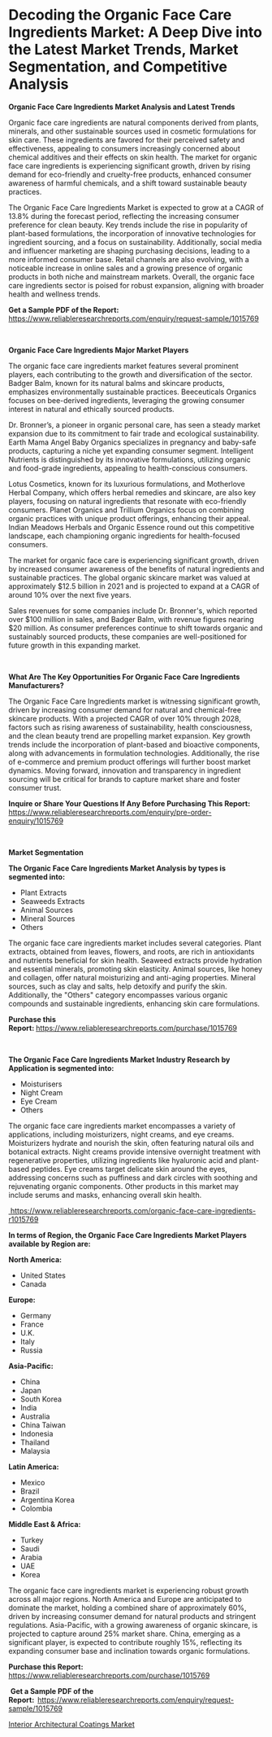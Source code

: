 <p><h1>Decoding the Organic Face Care Ingredients Market: A Deep Dive into the Latest Market Trends, Market Segmentation, and Competitive Analysis</h1></p><p><strong>Organic Face Care Ingredients Market Analysis and Latest Trends</strong></p>
<p><p>Organic face care ingredients are natural components derived from plants, minerals, and other sustainable sources used in cosmetic formulations for skin care. These ingredients are favored for their perceived safety and effectiveness, appealing to consumers increasingly concerned about chemical additives and their effects on skin health. The market for organic face care ingredients is experiencing significant growth, driven by rising demand for eco-friendly and cruelty-free products, enhanced consumer awareness of harmful chemicals, and a shift toward sustainable beauty practices.</p><p>The Organic Face Care Ingredients Market is expected to grow at a CAGR of 13.8% during the forecast period, reflecting the increasing consumer preference for clean beauty. Key trends include the rise in popularity of plant-based formulations, the incorporation of innovative technologies for ingredient sourcing, and a focus on sustainability. Additionally, social media and influencer marketing are shaping purchasing decisions, leading to a more informed consumer base. Retail channels are also evolving, with a noticeable increase in online sales and a growing presence of organic products in both niche and mainstream markets. Overall, the organic face care ingredients sector is poised for robust expansion, aligning with broader health and wellness trends.</p></p>
<p><strong>Get a Sample PDF of the Report:&nbsp;</strong> <a href="https://www.reliableresearchreports.com/enquiry/request-sample/1015769?utm_campaign=2296&utm_medium=2&utm_source=Github&utm_content=ia&utm_term=01042025&utm_id=organic-face-care-ingredients">https://www.reliableresearchreports.com/enquiry/request-sample/1015769</a></p>
<p>&nbsp;</p>
<p><strong>Organic Face Care Ingredients Major Market Players</strong></p>
<p><p>The organic face care ingredients market features several prominent players, each contributing to the growth and diversification of the sector. Badger Balm, known for its natural balms and skincare products, emphasizes environmentally sustainable practices. Beeceuticals Organics focuses on bee-derived ingredients, leveraging the growing consumer interest in natural and ethically sourced products. </p><p>Dr. Bronner’s, a pioneer in organic personal care, has seen a steady market expansion due to its commitment to fair trade and ecological sustainability. Earth Mama Angel Baby Organics specializes in pregnancy and baby-safe products, capturing a niche yet expanding consumer segment. Intelligent Nutrients is distinguished by its innovative formulations, utilizing organic and food-grade ingredients, appealing to health-conscious consumers. </p><p>Lotus Cosmetics, known for its luxurious formulations, and Motherlove Herbal Company, which offers herbal remedies and skincare, are also key players, focusing on natural ingredients that resonate with eco-friendly consumers. Planet Organics and Trillium Organics focus on combining organic practices with unique product offerings, enhancing their appeal. Indian Meadows Herbals and Organic Essence round out this competitive landscape, each championing organic ingredients for health-focused consumers.</p><p>The market for organic face care is experiencing significant growth, driven by increased consumer awareness of the benefits of natural ingredients and sustainable practices. The global organic skincare market was valued at approximately $12.5 billion in 2021 and is projected to expand at a CAGR of around 10% over the next five years.</p><p>Sales revenues for some companies include Dr. Bronner's, which reported over $100 million in sales, and Badger Balm, with revenue figures nearing $20 million. As consumer preferences continue to shift towards organic and sustainably sourced products, these companies are well-positioned for future growth in this expanding market.</p></p>
<p>&nbsp;</p>
<p><strong>What Are The Key Opportunities For Organic Face Care Ingredients Manufacturers?</strong></p>
<p><p>The Organic Face Care Ingredients market is witnessing significant growth, driven by increasing consumer demand for natural and chemical-free skincare products. With a projected CAGR of over 10% through 2028, factors such as rising awareness of sustainability, health consciousness, and the clean beauty trend are propelling market expansion. Key growth trends include the incorporation of plant-based and bioactive components, along with advancements in formulation technologies. Additionally, the rise of e-commerce and premium product offerings will further boost market dynamics. Moving forward, innovation and transparency in ingredient sourcing will be critical for brands to capture market share and foster consumer trust.</p></p>
<p><strong>Inquire or Share Your Questions If Any Before Purchasing This Report:</strong> <a href="https://www.reliableresearchreports.com/enquiry/pre-order-enquiry/1015769?utm_campaign=2296&utm_medium=2&utm_source=Github&utm_content=ia&utm_term=01042025&utm_id=organic-face-care-ingredients">https://www.reliableresearchreports.com/enquiry/pre-order-enquiry/1015769</a></p>
<p>&nbsp;</p>
<p><strong>Market Segmentation</strong></p>
<p><strong>The Organic Face Care Ingredients Market Analysis by types is segmented into:</strong></p>
<p><ul><li>Plant Extracts</li><li>Seaweeds Extracts</li><li>Animal Sources</li><li>Mineral Sources</li><li>Others</li></ul></p>
<p><p>The organic face care ingredients market includes several categories. Plant extracts, obtained from leaves, flowers, and roots, are rich in antioxidants and nutrients beneficial for skin health. Seaweed extracts provide hydration and essential minerals, promoting skin elasticity. Animal sources, like honey and collagen, offer natural moisturizing and anti-aging properties. Mineral sources, such as clay and salts, help detoxify and purify the skin. Additionally, the "Others" category encompasses various organic compounds and sustainable ingredients, enhancing skin care formulations.</p></p>
<p><strong>Purchase this Report:&nbsp;</strong><a href="https://www.reliableresearchreports.com/purchase/1015769?utm_campaign=2296&utm_medium=2&utm_source=Github&utm_content=ia&utm_term=01042025&utm_id=organic-face-care-ingredients">https://www.reliableresearchreports.com/purchase/1015769</a></p>
<p>&nbsp;</p>
<p><strong>The Organic Face Care Ingredients Market Industry Research by Application is segmented into:</strong></p>
<p><ul><li>Moisturisers</li><li>Night Cream</li><li>Eye Cream</li><li>Others</li></ul></p>
<p><p>The organic face care ingredients market encompasses a variety of applications, including moisturizers, night creams, and eye creams. Moisturizers hydrate and nourish the skin, often featuring natural oils and botanical extracts. Night creams provide intensive overnight treatment with regenerative properties, utilizing ingredients like hyaluronic acid and plant-based peptides. Eye creams target delicate skin around the eyes, addressing concerns such as puffiness and dark circles with soothing and rejuvenating organic components. Other products in this market may include serums and masks, enhancing overall skin health.</p></p>
<p><a href="https://www.reliableresearchreports.com/organic-face-care-ingredients-r1015769?utm_campaign=2296&utm_medium=2&utm_source=Github&utm_content=ia&utm_term=01042025&utm_id=organic-face-care-ingredients">&nbsp;https://www.reliableresearchreports.com/organic-face-care-ingredients-r1015769</a></p>
<p><strong>In terms of Region, the Organic Face Care Ingredients Market Players available by Region are:</strong></p>
<p>
    <p> <strong> North America: </strong>
        <ul>
            <li>United States</li>
            <li>Canada</li>
        </ul>
        </p> 
    <p> <strong> Europe: </strong>
        <ul>
            <li>Germany</li>
            <li>France</li>
            <li>U.K.</li>
            <li>Italy</li>
            <li>Russia</li>
        </ul>
        </p> 
    <p> <strong> Asia-Pacific: </strong>
        <ul>
            <li>China</li>
            <li>Japan</li>
            <li>South Korea</li>
            <li>India</li>
            <li>Australia</li>
            <li>China Taiwan</li>
            <li>Indonesia</li>
            <li>Thailand</li>
            <li>Malaysia</li>
        </ul>
        </p> 
    <p> <strong> Latin America: </strong>
        <ul>
            <li>Mexico</li>
            <li>Brazil</li>
            <li>Argentina Korea</li>
            <li>Colombia</li>
        </ul>
        </p> 
    <p> <strong> Middle East & Africa: </strong>
        <ul>
            <li>Turkey</li>
            <li>Saudi</li>
            <li>Arabia</li>
            <li>UAE</li>
            <li>Korea</li>
        </ul>
    </p>
    </p>
<p><p>The organic face care ingredients market is experiencing robust growth across all major regions. North America and Europe are anticipated to dominate the market, holding a combined share of approximately 60%, driven by increasing consumer demand for natural products and stringent regulations. Asia-Pacific, with a growing awareness of organic skincare, is projected to capture around 25% market share. China, emerging as a significant player, is expected to contribute roughly 15%, reflecting its expanding consumer base and inclination towards organic formulations.</p></p>
<p><strong>Purchase this Report: </strong><a href="https://www.reliableresearchreports.com/purchase/1015769?utm_campaign=2296&utm_medium=2&utm_source=Github&utm_content=ia&utm_term=01042025&utm_id=organic-face-care-ingredients">https://www.reliableresearchreports.com/purchase/1015769</a></p>
<p>&nbsp;<strong>Get a Sample PDF of the Report:&nbsp;&nbsp;</strong><a href="https://www.reliableresearchreports.com/enquiry/request-sample/1015769?utm_campaign=2296&utm_medium=2&utm_source=Github&utm_content=ia&utm_term=01042025&utm_id=organic-face-care-ingredients">https://www.reliableresearchreports.com/enquiry/request-sample/1015769</a></p>
<p><strong></strong></p>
<p><p><a href="https://github.com/oslieselotte2192/Market-Research-Report-List-1/blob/main/interior-architectural-coatings-market.md?utm_campaign=2296&utm_medium=2&utm_source=Github&utm_content=ia&utm_term=01042025&utm_id=organic-face-care-ingredients">Interior Architectural Coatings Market</a></p></p>